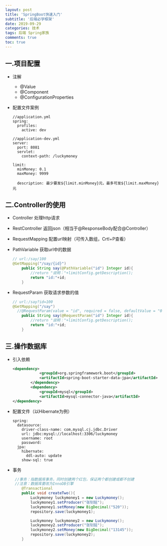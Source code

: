```yaml
---
layout: post
title: 'SpringBoot快速入门'
subtitle: '后端必学框架'
date: 2019-09-29
categories: 技术
tags: 后端 Spring家族
comments: true
toc: true
---
```




## 一.项目配置

* 注解

  * @Value
  * @Component
  * @ConfigurationProperties

* 配置文件案例

  ~~~ 
  //application.yml
  spring:
    profiles:
      active: dev
  ~~~

  ~~~ 
  //application-dev.yml
  server:
    port: 8081
    servlet:
      context-path: /luckymoney

  limit:
    minMoney: 0.1
    maxMoney: 9999

    description: 最少要发${limit.minMoney}元，最多可发${limit.maxMoney}元
  ~~~




## 二.Controller的使用

* Controller			处理http请求

* RestController              返回json（相当于@ResponseBody配合@Controller）

* RequestMapping         配置url映射（可传入数组，Crtl+P查看）

* PathVariable                 获取url中的数据

  ~~~ java
  // url:/say/100
  @GetMapping("/say/{id}")
      public String say(@PathVariable("id") Integer id){
          //return "说明："+limitConfig.getDescription();
          return "id:"+id;
      }
  ~~~

  


* RequestParam             获取请求参数的值

  ~~~ java
  // url:/say?id=100
  @GetMapping("/say")
  	//@RequestParam(value = "id", required = false, defaultValue = "0"）  非必须传值
      public String say(@RequestParam("id") Integer id){
          //return "说明："+limitConfig.getDescription();
          return "id:"+id;
      }
  ~~~



## 三.操作数据库

* 引入依赖

  ~~~ xml
  <dependency>
              <groupId>org.springframework.boot</groupId>
              <artifactId>spring-boot-starter-data-jpa</artifactId>
          </dependency>
          <dependency>
              <groupId>mysql</groupId>
              <artifactId>mysql-connector-java</artifactId>
  </dependency>
  ~~~

* 配置文件（以Hibernate为例）

  ~~~ 
  spring:
    datasource:
      driver-class-name: com.mysql.cj.jdbc.Driver
      url: jdbc:mysql://localhost:3306/luckymoney
      username: root
      password:
    jpa:
      hibernate:
        ddl-auto: update
      show-sql: true
  ~~~

  

* 事务

  ~~~ java
   //事务：指数据库事务，同时创建两个红包，保证两个都创建或都不创建
   //注意：数据库要改为InnoDB引擎
      @Transactional
      public void createTwo(){
          Luckymoney luckymoney1 = new Luckymoney();
          luckymoney1.setProducer("张钊铭");
          luckymoney1.setMoney(new BigDecimal("520"));
          repository.save(luckymoney1);

          Luckymoney luckymoney2 = new Luckymoney();
          luckymoney2.setProducer("张钊铭");
          luckymoney2.setMoney(new BigDecimal("13145"));
          repository.save(luckymoney2);
      }
  ~~~


